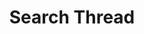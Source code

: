 ---
title: Search Thread
excerpt: |-
  Search for threads.

  Required scopes:
  + **post**
api:
  file: lolzteam-public-api-forum.json
  operationId: Search.Threads
deprecated: false
hidden: false
metadata:
  title: ''
  description: ''
  robots: index
next:
  description: ''
---